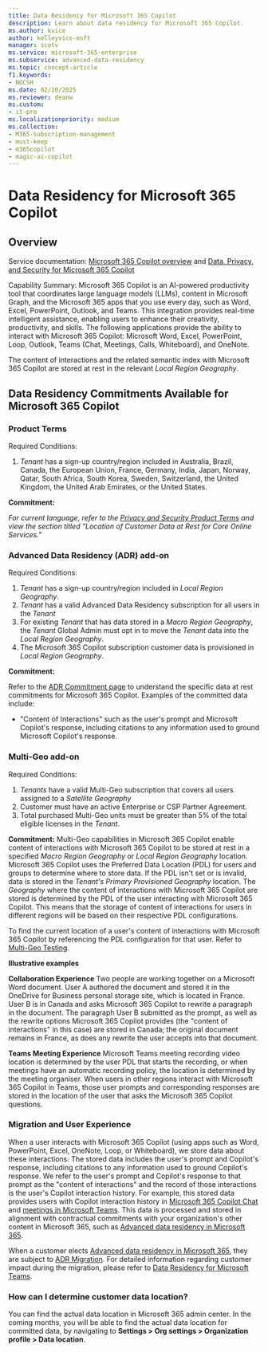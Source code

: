 ```yaml
---
title: Data Residency for Microsoft 365 Copilot
description: Learn about data residency for Microsoft 365 Copilot.
ms.author: kvice
author: kelleyvice-msft
manager: scotv
ms.service: microsoft-365-enterprise
ms.subservice: advanced-data-residency
ms.topic: concept-article
f1.keywords:
- NOCSH
ms.date: 02/20/2025
ms.reviewer: deanw
ms.custom:
- it-pro
ms.localizationpriority: medium
ms.collection:
- M365-subscription-management
- must-keep
- m365copilot
- magic-ai-copilot
---
```


# Data Residency for Microsoft 365 Copilot

## Overview

Service documentation: [Microsoft 365 Copilot overview](/microsoft-365-copilot/microsoft-365-copilot-overview) and [Data, Privacy, and Security for Microsoft 365 Copilot](/microsoft-365-copilot/microsoft-365-copilot-privacy)

Capability Summary: Microsoft 365 Copilot is an AI-powered productivity tool that coordinates large language models (LLMs), content in Microsoft Graph, and the Microsoft 365 apps that you use every day, such as Word, Excel, PowerPoint, Outlook, and Teams. This integration provides real-time intelligent assistance, enabling users to enhance their creativity, productivity, and skills.
The following applications provide the ability to interact with Microsoft 365 Copilot: Microsoft Word, Excel, PowerPoint, Loop, Outlook, Teams (Chat, Meetings, Calls, Whiteboard), and OneNote.

The content of interactions and the related semantic index with Microsoft 365 Copilot are stored at rest in the relevant _Local Region Geography_.

## Data Residency Commitments Available for Microsoft 365 Copilot

### Product Terms

Required Conditions:

1. _Tenant_ has a sign-up country/region included in Australia, Brazil, Canada, the European Union, France, Germany, India, Japan, Norway, Qatar, South Africa, South Korea, Sweden, Switzerland, the United Kingdom, the United Arab Emirates, or the United States.

**Commitment:**

_For current language, refer to the [Privacy and Security Product Terms](https://www.microsoft.com/licensing/terms/product/PrivacyandSecurityTerms/all) and view the section titled "Location of Customer Data at Rest for Core Online Services."_

### Advanced Data Residency (ADR) add-on

Required Conditions:

1. _Tenant_ has a sign-up country/region included in _Local Region Geography_.
1. _Tenant_ has a valid Advanced Data Residency subscription for all users in the _Tenant_
1. For existing _Tenant_ that has data stored in a _Macro Region Geography_, the _Tenant_ Global Admin must opt in to move the _Tenant_ data into the _Local Region Geography_.
1. The Microsoft 365 Copilot subscription customer data is provisioned in _Local Region Geography_.

**Commitment:**

Refer to the [ADR Commitment page](m365-dr-commitments.md#microsoft-365-copilot) to understand the specific data at rest commitments for Microsoft 365 Copilot. Examples of the committed data include:

- "Content of Interactions" such as the user's prompt and Microsoft Copilot's response, including citations to any information used to ground Microsoft Copilot's response.

### Multi-Geo add-on

Required Conditions:

1. _Tenants_ have a valid Multi-Geo subscription that covers all users assigned to a _Satellite Geography_
1. Customer must have an active Enterprise or CSP Partner Agreement.
1. Total purchased Multi-Geo units must be greater than 5% of the total eligible licenses in the _Tenant_.

**Commitment:**
Multi-Geo capabilities in Microsoft 365 Copilot enable content of interactions with Microsoft 365 Copilot to be stored at rest in a specified _Macro Region Geography_ or _Local Region Geography_ location. Microsoft 365 Copilot uses the Preferred Data Location (PDL) for users and groups to determine where to store data. If the PDL isn't set or is invalid, data is stored in the _Tenant's Primary Provisioned Geography_ location. The _Geography_ where the content of interactions with Microsoft 365 Copilot are stored is determined by the PDL of the user interacting with Microsoft 365 Copilot. This means that the storage of content of interactions for users in different regions will be based on their respective PDL configurations.

To find the current location of a user's content of interactions with Microsoft 365 Copilot by referencing the PDL configuration for that user. Refer to [Multi-Geo Testing](m365-multi-geo-user-testing.md).

**Illustrative examples**

**Collaboration Experience**
Two people are working together on a Microsoft Word document. User A authored the document and stored it in the OneDrive for Business personal storage site, which is located in France. User B is in Canada and asks Microsoft 365 Copilot to rewrite a paragraph in the document. The paragraph User B submitted as the prompt, as well as the rewrite options Microsoft 365 Copilot provides (the "content of interactions" in this case) are stored in Canada; the original document remains in France, as does any rewrite the user accepts into that document.

**Teams Meeting Experience**
Microsoft Teams meeting recording video location is determined by the user PDL that starts the recording, or when meetings have an automatic recording policy, the location is determined by the meeting organiser. When users in other regions interact with Microsoft 365 Copilot in Teams, those user prompts and corresponding responses are stored in the location of the user that asks the Microsoft 365 Copilot questions.

### Migration and User Experience

When a user interacts with Microsoft 365 Copilot (using apps such as Word, PowerPoint, Excel, OneNote, Loop, or Whiteboard), we store data about these interactions. The stored data includes the user's prompt and Copilot's response, including citations to any information used to ground Copilot's response. We refer to the user's prompt and Copilot's response to that prompt as the "content of interactions" and the record of those interactions is the user's Copilot interaction history. For example, this stored data provides users with Copilot interaction history in [Microsoft 365 Copilot Chat](https://support.microsoft.com/topic/get-started-with-copilot-for-microsoft-365-5b00a52d-7296-48ee-b938-b95b7209f737) and [meetings in Microsoft Teams](https://support.microsoft.com/office/get-started-with-copilot-in-microsoft-teams-meetings-0bf9dd3c-96f7-44e2-8bb8-790bedf066b1). This data is processed and stored in alignment with contractual commitments with your organization's other content in Microsoft 365, such as [Advanced data residency in Microsoft 365](advanced-data-residency.md).

When a customer elects [Advanced data residency in Microsoft 365](advanced-data-residency.md), they are subject to [ADR Migration](advanced-data-residency.md#data-migration-management). For detailed information regarding customer impact during the migration, please refer to [Data Residency for Microsoft Teams](m365-dr-workload-teams.md#user-experience).

### How can I determine customer data location?

You can find the actual data location in Microsoft 365 admin center. In the coming months, you will be able to find the actual data location for committed data, by navigating to **Settings > Org settings > Organization profile > Data location**.
